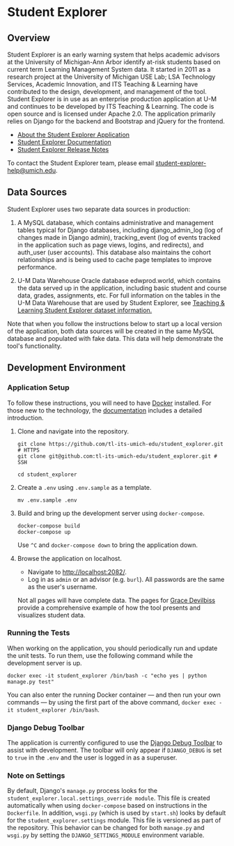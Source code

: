 # Student Explorer

## Overview

Student Explorer is an early warning system that helps academic advisors at the University of Michigan-Ann Arbor identify at-risk students based on current term Learning Management System data. It started in 2011 as a research project at the University of Michigan USE Lab; LSA Technology Services, Academic Innovation, and ITS Teaching & Learning have contributed to the design, development, and management of the tool. Student Explorer is in use as an enterprise production application at U-M and continues to be developed by ITS Teaching & Learning. The code is open source and is licensed under Apache 2.0. The application primarily relies on Django for the backend and Bootstrap and jQuery for the frontend.

- [About the Student Explorer Application](https://studentexplorer.ai.umich.edu/about)
- [Student Explorer Documentation](https://documentation.its.umich.edu/student-explorer-general)
- [Student Explorer Release Notes](https://github.com/tl-its-umich-edu/student_explorer/releases)

To contact the Student Explorer team, please email student-explorer-help@umich.edu.

## Data Sources

Student Explorer uses two separate data sources in production:

1. A MySQL database, which contains administrative and management tables typical for Django databases, including django_admin_log (log of changes made in Django admin), tracking_event (log of events tracked in the application such as page views, logins, and redirects), and auth_user (user accounts). This database also maintains the cohort relationships and is being used to cache page templates to improve performance.

2. U-M Data Warehouse Oracle database edwprod.world, which contains the data served up in the application, including basic student and course data, grades, assignments, etc. For full information on the tables in the U-M Data Warehouse that are used by Student Explorer, see [Teaching & Learning Student Explorer dataset information.](https://its.umich.edu/enterprise/administrative-systems/data-warehouse/data-areas/teaching-learning#student-explorer)

Note that when you follow the instructions below to start up a local version of the application,  both data sources will be created in the same MySQL database and populated with fake data. This data will help demonstrate the tool's functionality.

## Development Environment

### Application Setup

To follow these instructions, you will need to have [Docker](https://www.docker.com/) installed. For those new to the
technology, the [documentation](https://docs.docker.com/) includes a detailed introduction.

1. Clone and navigate into the repository.

    ```
    git clone https://github.com/tl-its-umich-edu/student_explorer.git # HTTPS
    git clone git@github.com:tl-its-umich-edu/student_explorer.git # SSH
    
    cd student_explorer
    ```

2. Create a `.env` using `.env.sample` as a template.

    ```
    mv .env.sample .env
    ```

3. Build and bring up the development server using `docker-compose`.

    ```
    docker-compose build
    docker-compose up
    ```
    
    Use `^C` and `docker-compose down` to bring the application down.

4. Browse the application on localhost.

    - Navigate to [http://localhost:2082/](http://localhost:2082/).
    - Log in as `admin` or an advisor (e.g. `burl`). All passwords are the same as the user's username.
    
    Not all pages will have complete data. The pages for 
    [Grace Devilbiss](http://localhost:2082/students/grace/) provide a comprehensive example of how the tool
    presents and visualizes student data.
    
### Running the Tests
    
When working on the application, you should periodically run and update the unit tests. To run them, use
the following command while the development server is up.

```
docker exec -it student_explorer /bin/bash -c "echo yes | python manage.py test"
```

You can also enter the running Docker container &mdash; and then run your own commands &mdash; by using the first part 
of the above command, `docker exec -it student_explorer /bin/bash`.

### Django Debug Toolbar

The application is currently configured to use the
[Django Debug Toolbar](https://django-debug-toolbar.readthedocs.io/en/latest/) to assist with development. The toolbar
will only appear if `DJANGO_DEBUG` is set to `true` in the `.env` and the user is logged in as a superuser.

### Note on Settings

By default, Django's `manage.py` process looks for the `student_explorer.local.settings_override module`. This file is 
created automatically when using `docker-compose` based on instructions in the `Dockerfile`. In addition, `wsgi.py` 
(which is used by `start.sh`) looks by default for the `student_explorer.settings` module. This file is versioned as 
part of the repository. This behavior can be changed for both `manage.py` and `wsgi.py` by setting the 
`DJANGO_SETTINGS_MODULE` environment variable.
